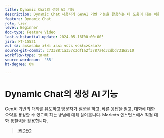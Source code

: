 ```yaml
---
title: Dynamic Chat의 생성 AI 기능
description: Dynamic Chat 사용자가 GenAI 기반 기능을 활용하는 데 도움이 되는 빠른 튜토리얼입니다.
feature: Dynamic Chat
role: User
level: Beginner
doc-type: Feature Video
last-substantial-update: 2024-05-16T00:00:00Z
jira: KT-15521
exl-id: 345a68ba-3fd1-46a3-9576-99bf425c507e
source-git-commit: c7338871a357c3df1a2f3787a0d3cdbd7316a510
workflow-type: tm+mt
source-wordcount: '55'
ht-degree: 0%

---
```


# Dynamic Chat의 생성 AI 기능

GenAI 기반의 대화를 유도하고 방문자가 질문을 하고, 빠른 응답을 얻고, 대화에 대한 요약을 생성할 수 있도록 하는 방법에 대해 알아봅니다. Marketo 인스턴스에서 직접 대화 통찰력을 활용합니다.

>[!VIDEO](https://video.tv.adobe.com/v/3454478/?learn=on&captions=kor)
